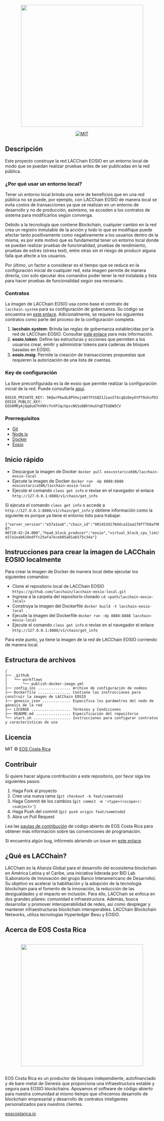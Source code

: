 <p align="center">
	<a href="https://eosio.lacchain.net">
		<img src="https://raw.githubusercontent.com/lacchain/eosio.lacchain.net/master/static/img/logos/lacchain-eosio-logo.png"
		width="400px" >
	</a>
</p>

<p align="center">
	<a href="#">
		<img src="https://img.shields.io/dub/l/vibe-d.svg" alt="MIT">
	</a>
</p>

## Descripción
Este proyecto construye la red LACChain EOSIO en un entorno local de modo que se puedan realizar pruebas antes de ser publicadas en la red pública.

### ¿Por qué usar un entorno local?
Tener un entorno local brinda una serie de beneficios que en una red pública no se puede, por ejemplo, con LACChain EOSIO de manera local se evita costos de transacciones ya que se realizan en un entorno de desarrollo y no de producción, asimismo, se acceden a los contratos de sistema para modificarlos según convenga.

Debido a la tecnología que contiene Blockchain, cualquier cambio en la red crea un registro inmutable de la acción y todo lo que se modifique puede afectar tanto positivamente como negativamente a los usuarios dentro de la misma, es por este motivo que es fundamental tener un entorno local donde se puedan realizar pruebas de funcionalidad, pruebas de rendimiento, pruebas de estrés (stress test), entre otras sin el riesgo de producir alguna falla que afecte a los usuarios.

Por último, un factor a considerar es el tiempo que se reduce en la configuración inicial de cualquier red, esta imagen permite de manera directa, con solo ejecutar dos comandos poder tener la red instalada y lista para hacer pruebas de funcionalidad según sea necesario.

### Contratos
La imagen de LACChain EOSIO usa como base el contrato de `lacchain.system` para su configuración de gobernanza. Su código se encuentra en [este enlace](https://github.com/lacchain/eosio.contracts/tree/dev/contracts/lacchain.system). Adicionalmente, se requiere los siguientes contratos como parte del proceso de la configuración completa:
1. **lacchain.system**: Brinda las reglas de gobernanza establecidas por la red de LACChain EOSIO. Consultar [este enlace](https://eosio.lacchain.net/en/docs/eosio/) para más información.
2. **eosio.token**: Define las estructuras y acciones que permiten a los usuarios crear, emitir y administrar tokens para cadenas de bloques basadas en EOSIO.
3. **eosio.msig**: Permite la creación de transacciones propuestas que requieren la autorización de una lista de cuentas.

### Key de configuración
La llave preconfigurada es la de eosio que permite realizar la configuración inicial de la red. Puede consultarla [aquí](https://github.com/lacchain/lacchain-eosio-local/blob/main/Dockerfile#L43).
```
EOSIO_PRIVATE_KEY: 5KQwrPbwdL6PhXujxW37FSSQZ1JiwsST4cqQzDeyXtP79zkvFD3
EOSIO_PUBLIC_KEY:  EOS6MRyAjQq8ud7hVNYcfnVPJqcVpscN5So8BhtHuGYqET5GDW5CV
```

### Prerrequisitos
- [Git](https://git-scm.com/)
- [Node.js](https://nodejs.org/en/)
- [Docker](https://www.docker.com/)
- [Eosio](https://developers.eos.io/welcome/latest/getting-started-guide/local-development-environment/index)

## Inicio rápido
- Descargue la imagen de Docker `docker pull eoscostarica506/lacchain-eosio-local`
- Ejecute la imagen de Docker `docker run -dp 8888:8888 eoscostarica506/lacchain-eosio-local`
- Ejecute el comando `cleos get info` o revise en el navegador el enlace `http://127.0.0.1:8888/v1/chain/get_info`

Si ejecuta el comando `cleos get info` o accede a `http://127.0.0.1:8888/v1/chain/get_info` y obtiene información como la siguiente es porque ya tiene el entorno listo para trabajar.

```
{"server_version":"e57a1eab","chain_id":"981453d176ddca32aa278ff7b8af9bf4632de00ab49db273db03115705d90c5a","head_block_num":7,"last_irreversible_block_num":6,"last_irreversible_block_id":"00000006ce0e04cb174e797d1f910945d1ba1c82d925c0f0e3721e392e72e37d","head_block_id":"0000000728b21e87b801d17207477c9cc057e1ff7535ce4c4bae5c38d779f531","head_block_time":"2021-07-06T20:42:24.000","head_block_producer":"eosio","virtual_block_cpu_limit":201202,"virtual_block_net_limit":1054885,"block_cpu_limit":199900,"block_net_limit":1048576,"server_version_string":"v2.0.12","fork_db_head_block_num":7,"fork_db_head_block_id":"0000000728b21e87b801d17207477c9cc057e1ff7535ce4c4bae5c38d779f531","server_full_version_string":"v2.0.12-e57a1eab619edffc25afa7eceb05a01ab575c34a"}
```

## Instrucciones para crear la imagen de LACChain EOSIO localmente
Para crear la imagen de Docker de manera local debe ejecutar los siguientes comandos:
- Clone el repositorio local de LACChain EOSIO `https://github.com/lacchain/lacchain-eosio-local.git`
- Ingrese a la carpeta del repositorio clonado `cd <path/lacchain-eosio-local>`
- Construya la imagen del Dockerfile `docker build -t lacchain-eosio-local .`
- Ejecute la imagen del Dockerfile `docker run -dp 8888:8888 lacchain-eosio-local`
- Ejecute el comando `cleos get info` o revise en el navegador el enlace `http://127.0.0.1:8888/v1/chain/get_info`

Para este punto, ya tiene la imagen de la red de LACChain EOSIO corriendo de manera local.

## Estructura de archivos
```text title="./lacchain-eosio-local"
/
├── .github
│   └── workflows
│       └── publish-docker-image.yml
├── config.ini ............... Archivo de configuración de nodeos
├── Dockerfile ............... Contiene las instrucciones para construir la imagen de LACChain EOSIO
├── genesis.json ............. Especifica los parámetros del nodo de génesis de la red
├── LICENSE .................. Términos y Condiciones
├── README.md ................ Especificación del repositorio
└── start.sh ................. Instrucciones para configurar contratos y características de uso
```

## Licencia
MIT © [EOS Costa Rica](https://eoscostarica.io/)

## Contribuir
Si quiere hacer alguna contribución a este repositorio, por favor siga los siguientes pasos:

1. Haga Fork al proyecto
2. Cree una nueva rama (`git checkout -b feat/sometodo`)
3. Haga Commit de los cambios (`git commit -m '<type>(<scope>): <subject>'`)
4. Haga Push del commit (`git push origin feat/sometodo`)
5. Abra un Pull Request

Lea las [pautas de contribución](https://guide.eoscostarica.io/docs/open-source-guidelines/) de código abierto de EOS Costa Rica para obtener más información sobre las convenciones de programación.

Si encuentra algún bug, infórmelo abriendo un issue en [este enlace](https://github.com/lacchain/lacchain-eosio-local/issues).


## ¿Qué es LACChain?
LACChain es la Alianza Global para el desarrollo del ecosistema blockchain en América Latina y el Caribe, una iniciativa liderada por BID Lab (Laboratorio de Innovación del grupo Banco Interamericano de Desarrollo). Su objetivo es acelerar la habilitación y la adopción de la tecnología blockchain para el fomento de la innovación, la reducción de las desigualdades y el impacto en inclusión. Para ello, LACChain se enfoca en dos grandes pilares: comunidad e infraestructura. Además, busca desarrollar y promover interoperabilidad de redes, así como desplegar y mantener infraestructuras blockchain interoperables. LACChain Blockchain Networks, utiliza tecnologías Hyperledger Besu y EOSIO.

## Acerca de EOS Costa Rica
<br>
<center>
<img src="https://raw.githubusercontent.com/eoscostarica/design-assets/master/logos/eosCR/fullColor-horizontal-transparent-white.png" width="400" >
</center>
<br>

EOS Costa Rica es un productor de bloques independiente, autofinanciado y de bare-metal de Genesis que proporciona una infraestructura estable y segura para EOSIO blockchains. Apoyamos el software de código abierto para nuestra comunidad al mismo tiempo que ofrecemos desarrollo de blockchain empresarial y desarrollo de contratos inteligentes personalizados para nuestros clientes.

[eoscostarica.io](https://eoscostarica.io/)
